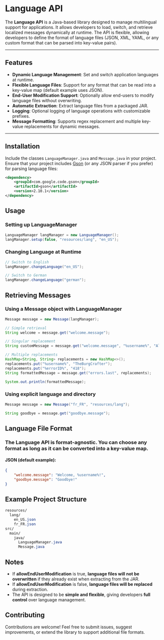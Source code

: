 # Language API

The **Language API** is a Java-based library designed to manage multilingual support for applications. It allows developers to load, switch, and retrieve localized messages dynamically at runtime. The API is flexible, allowing developers to define the format of language files (JSON, XML, YAML, or any custom format that can be parsed into key-value pairs).

---

## Features

- **Dynamic Language Management**: Set and switch application languages at runtime.
- **Flexible Language Files**: Support for any format that can be read into a key-value map (default example uses JSON).
- **End-User Modification Support**: Optionally allow end-users to modify language files without overwriting.
- **Automatic Extraction**: Extract language files from a packaged JAR.
- **Logging**: Optional logging of language operations with customizable prefixes.
- **Message Formatting**: Supports regex replacement and multiple key-value replacements for dynamic messages.

---

## Installation

Include the classes `LanguageManager.java` and `Message.java` in your project. Ensure that your project includes [Gson](https://github.com/google/gson) (or any JSON parser if you prefer) for parsing language files:

```xml
<dependency>
    <groupId>com.google.code.gson</groupId>
    <artifactId>gson</artifactId>
    <version>2.10.1</version>
</dependency>
```

## Usage
### Setting up LanguageManager
```java
LanguageManager langManager = new LanguageManager();
langManager.setup(false, "resources/lang", "en_US");
```
### Changing Language at Runtime
```java
// Switch to English
langManager.changeLanguage("en_US");

// Switch to German
langManager.changeLanguage("german");
```

## Retrieving Messages
### Using a Message object with LanguageManager
```java
Message message = new Message(langManager);

// Simple retrieval
String welcome = message.get("welcome.message");

// Singular replacement
String customMessage = message.get("welcome.message", "%username%", "Alice");

// Multiple replacements
HashMap<String, String> replacements = new HashMap<>();
replacements.put("%username%", "TheBurgCrafter");
replacements.put("%errorID%", "418");
String formattedMessage = message.get("errors.last", replacements);

System.out.println(formattedMessage);
```
### Using explicit language and directory
```java
Message message = new Message("fr_FR", "resources/lang");

String goodbye = message.get("goodbye.message");
```

## Language File Format
### The Language API is format-agnostic. You can choose any format as long as it can be converted into a key-value map.
#### JSON (default example):
```json
{
    "welcome.message": "Welcome, %username%!",
    "goodbye.message": "Goodbye!"
}
```
## Example Project Structure
```css
resources/
  lang/
    en_US.json
    fr_FR.json
src/
  main/
    java/
      LanguageManager.java
      Message.java
```
## Notes
  - If **allowEndUserModification** is true, **language files will not be overwritten** if they already exist when extracting from the JAR.
  - If **allowEndUserModification** is false, **language files will be replaced** during extraction.
  - The API is designed to be **simple and flexible**, giving developers **full control** over language management.

## Contributing
Contributions are welcome! Feel free to submit issues, suggest improvements, or extend the library to support additional file formats.
